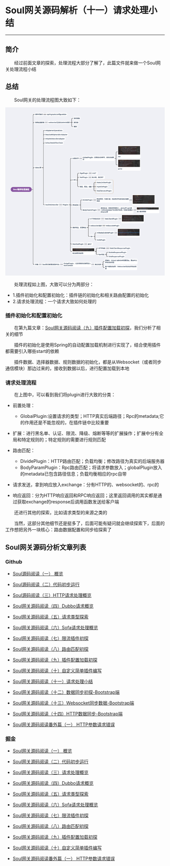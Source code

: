 # Soul网关源码解析（十一）请求处理小结
***
## 简介
&ensp;&ensp;&ensp;&ensp;经过前面文章的探索，处理流程大部分了解了，此篇文件就来做一个Soul网关处理流程小结

## 总结
&ensp;&ensp;&ensp;&ensp;Soul网关的处理流程图大致如下：

![](./picture/process.png)

&ensp;&ensp;&ensp;&ensp;处理流程如上图，大致可以分为两部分：

- 1.插件初始化和配置初始化：插件链的初始化和相关路由配置的初始化
- 2.请求处理流程：一个请求大致如何处理的

### 插件初始化和配置初始化
&ensp;&ensp;&ensp;&ensp;在第九篇文章：[Soul网关源码阅读（九）插件配置加载初探](https://juejin.cn/post/6920074307590684685/)，我们分析了相关的细节

&ensp;&ensp;&ensp;&ensp;插件的初始化是使用Spring的自动配置加载机制进行实现了，结合使用插件都需要引入哪些start的依赖

&ensp;&ensp;&ensp;&ensp;插件数据、选择器数据、规则数据的初始化，都是从Websocket（或者同步通信模块）那边过来的，接收到数据以后，进行配置加载到本地

### 请求处理流程
&ensp;&ensp;&ensp;&ensp;在上图中，可以看到我们将plugin进行大致的分类：

- 前置处理：
  - GlobalPlugin:设置请求的类型；HTTP真实后端路径；Rpc的metadata;它的作用还是不能忽视的，在插件链中比较重要

- 扩展：进行黑名单、认证、限流、降级、熔断等等的扩展操作；扩展中分有全局和特定规则的；特定规则的需要进行规则匹配

- 路由匹配：
  - DividePlugin：HTTP路由匹配；负载均衡；修改路径为真实的后端服务器
  - BodyParamPlugin：Rpc路由匹配；将请求参数放入；globalPlugin放入的metadata已包含路径信息；负载均衡相应的rpc自带

- 请求发送，拿到响应放入exchange：分有HTTP的、websocket的、rpc的

- 响应返回：分为HTTP响应返回和RPC响应返回；这里返回调用的其实都是通过获取exchange的response后调用函数发送给客户端

&ensp;&ensp;&ensp;&ensp;还进行其他的探索，比如请求类型的来源之类的

&ensp;&ensp;&ensp;&ensp;当然，这部分其他细节还是挺多了，后面可能有疑问就会继续探索下，后面的工作想把另外一块核心：路由数据配置和同步给探索了
		
## Soul网关源码分析文章列表
### Github
- [Soul源码阅读（一） 概览](https://github.com/lw1243925457/SE-Notes/blob/master/profession/program/%E5%BC%80%E6%BA%90/soul/soul%E6%BA%90%E7%A0%81%E9%98%85%E8%AF%BB1-%E6%A6%82%E8%A7%88.md)
- [Soul源码阅读（二）代码初步运行](https://github.com/lw1243925457/SE-Notes/blob/master/profession/program/%E5%BC%80%E6%BA%90/soul/soul%E6%BA%90%E7%A0%81%E9%98%85%E8%AF%BB2-%E5%88%9D%E6%AD%A5%E8%BF%90%E8%A1%8C.md)
- [Soul源码阅读（三）HTTP请求处理概览](https://github.com/lw1243925457/SE-Notes/blob/master/profession/program/%E5%BC%80%E6%BA%90/soul/soul%E6%BA%90%E7%A0%81%E9%98%85%E8%AF%BB3-%E8%AF%B7%E6%B1%82%E5%A4%84%E7%90%86%E6%A6%82%E8%A7%88.md)
- [Soul网关源码阅读（四）Dubbo请求概览](https://github.com/lw1243925457/SE-Notes/blob/master/profession/program/%E5%BC%80%E6%BA%90/soul/soul%E6%BA%90%E7%A0%81%E9%98%85%E8%AF%BB4-dubbo%E8%AF%B7%E6%B1%82%E6%A6%82%E8%A7%88.md)
- [Soul网关源码阅读（五）请求类型探索](https://github.com/lw1243925457/SE-Notes/blob/master/profession/program/%E5%BC%80%E6%BA%90/soul/soul%E6%BA%90%E7%A0%81%E9%98%85%E8%AF%BB5-%E8%AF%B7%E6%B1%82%E7%B1%BB%E5%9E%8B%E6%8E%A2%E7%B4%A2.md)
- [Soul网关源码阅读（六）Sofa请求处理概览](https://github.com/lw1243925457/SE-Notes/blob/master/profession/program/%E5%BC%80%E6%BA%90/soul/soul%E6%BA%90%E7%A0%81%E9%98%85%E8%AF%BB6-sofa%E8%AF%B7%E6%B1%82%E5%A4%84%E7%90%86%E6%A6%82%E8%A7%88.md)
- [Soul网关源码阅读（七）限流插件初探](https://github.com/lw1243925457/SE-Notes/blob/master/profession/program/%E5%BC%80%E6%BA%90/soul/soul%E6%BA%90%E7%A0%81%E9%98%85%E8%AF%BB7-%E9%99%90%E6%B5%81%E6%8F%92%E4%BB%B6%E5%88%9D%E6%8E%A2.md)
- [Soul网关源码阅读（八）路由匹配初探](https://github.com/lw1243925457/SE-Notes/blob/0e6931519a84d5c603504b2c6a633698ac793b70/profession/program/%E5%BC%80%E6%BA%90/soul/soul%E6%BA%90%E7%A0%81%E9%98%85%E8%AF%BB8-%E8%B7%AF%E7%94%B1%E5%8C%B9%E9%85%8D%E5%88%9D%E6%8E%A2.md)
- [Soul网关源码阅读（九）插件配置加载初探](https://github.com/lw1243925457/SE-Notes/blob/master/profession/program/%E5%BC%80%E6%BA%90/soul/soul%E6%BA%90%E7%A0%81%E9%98%85%E8%AF%BB9-%E6%8F%92%E4%BB%B6%E9%85%8D%E7%BD%AE%E5%8A%A0%E8%BD%BD%E5%88%9D%E6%8E%A2.md)
- [Soul网关源码阅读（十）自定义简单插件编写](https://github.com/lw1243925457/SE-Notes/blob/master/profession/program/%E5%BC%80%E6%BA%90/soul/soul%E6%BA%90%E7%A0%81%E9%98%85%E8%AF%BB10-%E8%87%AA%E5%AE%9A%E4%B9%89%E7%AE%80%E5%8D%95%E6%8F%92%E4%BB%B6%E7%BC%96%E5%86%99.md)
- [Soul网关源码阅读（十一）请求处理小结](https://github.com/lw1243925457/SE-Notes/blob/master/profession/program/%E5%BC%80%E6%BA%90/soul/soul%E6%BA%90%E7%A0%81%E9%98%85%E8%AF%BB11-%E8%AF%B7%E6%B1%82%E5%A4%84%E7%90%86%E5%B0%8F%E7%BB%93.md)
- [Soul网关源码阅读（十二）数据同步初探-Bootstrap端](https://github.com/lw1243925457/SE-Notes/blob/master/profession/program/%E5%BC%80%E6%BA%90/soul/soul%E6%BA%90%E7%A0%81%E9%98%85%E8%AF%BB12-%E6%95%B0%E6%8D%AE%E5%90%8C%E6%AD%A5%E5%88%9D%E6%8E%A2.md)
- [Soul网关源码阅读（十三）Websocket同步数据-Bootstrap端](https://github.com/lw1243925457/SE-Notes/blob/master/profession/program/%E5%BC%80%E6%BA%90/soul/soul%E6%BA%90%E7%A0%81%E9%98%85%E8%AF%BB13-websocket%E5%90%8C%E6%AD%A5%E6%95%B0%E6%8D%AE-Bootstrap%E7%AB%AF.md)
- [Soul网关源码阅读（十四）HTTP数据同步-Bootstrap端](https://github.com/lw1243925457/SE-Notes/blob/master/profession/program/%E5%BC%80%E6%BA%90/soul/soul%E6%BA%90%E7%A0%81%E9%98%85%E8%AF%BB14-HTTP%E6%95%B0%E6%8D%AE%E5%90%8C%E6%AD%A5-Bootstrap%E7%AB%AF.md)

- [Soul网关源码阅读番外篇（一） HTTP参数请求错误](https://github.com/lw1243925457/SE-Notes/blob/master/profession/program/%E5%BC%80%E6%BA%90/soul/soul%E6%BA%90%E7%A0%81%E9%98%85%E8%AF%BB%E7%95%AA%E5%A4%96%E7%AF%871-HTTP%E7%A4%BA%E4%BE%8B%E5%8F%82%E6%95%B0%E8%AF%B7%E6%B1%82%E9%94%99%E8%AF%AF.md)

### 掘金
- [Soul网关源码阅读（一） 概览](https://juejin.cn/post/6917864624423436296)
- [Soul网关源码阅读（二）代码初步运行](https://juejin.cn/post/6917865804121767944)
- [Soul网关源码阅读（三）请求处理概览](https://juejin.cn/post/6917866538712334343)
- [Soul网关源码阅读（四）Dubbo请求概览](https://juejin.cn/post/6917867369909977102)
- [Soul网关源码阅读（五）请求类型探索](https://juejin.cn/post/6918575905962983438)
- [Soul网关源码阅读（六）Sofa请求处理概览](https://juejin.cn/post/6918736260467015693)
- [Soul网关源码阅读（七）限流插件初探](https://juejin.cn/post/6919348164944232455/)
- [Soul网关源码阅读（八）路由匹配初探](https://juejin.cn/post/6919774553241550855/)
- [Soul网关源码阅读（九）插件配置加载初探](https://juejin.cn/post/6920074307590684685/)
- [Soul网关源码阅读（十）自定义简单插件编写](https://juejin.cn/post/6920142348617777166)

- [Soul网关源码阅读番外篇（一） HTTP参数请求错误](https://juejin.cn/post/6918947689564471309)